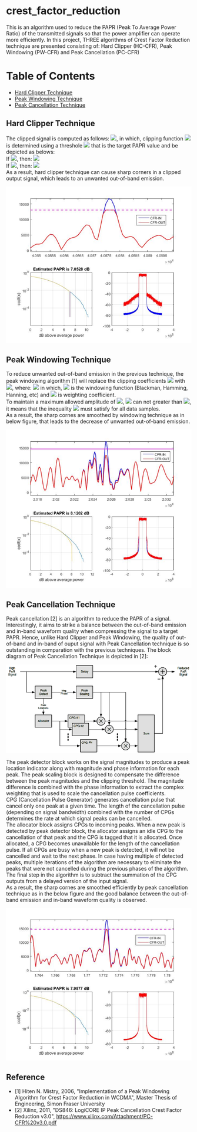 # crest_factor_reduction
This is an algorithm used to reduce the PAPR (Peak To Average Power Ratio) of the transmitted signals so that the power amplifier can operate more efficiently. In this project, THREE algorithms of Crest Factor Reduction technique are presented consisting of: Hard Clipper (HC-CFR), Peak Windowing (PW-CFR) and Peak Cancellation (PC-CFR)

# **Table of Contents**  
- [Hard Clipper Technique ](#Hard-Clipper-Technique)  
- [Peak Windowing Technique](#Peak-Windowing-Technique)  
- [Peak Cancellation Technique](#Peak-Cancellation-Technique)  

## **Hard Clipper Technique**  
The clipped signal is computed as follows: <img src="https://render.githubusercontent.com/render/math?math=x_{clip}\big(n\big) = x\big(n\big)c\big(n\big)">, in which, clipping function <img src="https://render.githubusercontent.com/render/math?math=c\big(n\big)"> is determined using a threshole <img src="https://render.githubusercontent.com/render/math?math=Th"> that is the target PAPR value and be depicted as belows:  
If <img src="https://render.githubusercontent.com/render/math?math=\big|x\big(n\big)\big| \geq Th">, then: <img src="https://render.githubusercontent.com/render/math?math=c\big(n\big)=\frac{Th}{x\big(n\big)}">  
If <img src="https://render.githubusercontent.com/render/math?math=\big|x\big(n\big)\big| < Th">, then: <img src="https://render.githubusercontent.com/render/math?math=c\big(n\big)=1">    
As a result, hard clipper technique can cause sharp corners in a clipped output signal, which leads to an unwanted out-of-band emission.  

![hard_clipper.jpg](/image/hc_cfr.jpg?raw=true) 

## **Peak Windowing Technique**  
To reduce unwanted out-of-band emission in the previous technique, the peak windowing algorithm [1] will replace the clipping coefficients <img src="https://render.githubusercontent.com/render/math?math=c\big(n\big)"> with <img src="https://render.githubusercontent.com/render/math?math=b\big(n\big)">, where: <img src="https://render.githubusercontent.com/render/math?math=b\big(n\big)=1-\sum_{k=-\infty}^{\infty}a_{k}w\big(n-k\big)"> in which, <img src="https://render.githubusercontent.com/render/math?math=w\big(n\big)"> is the windowing function (Blackman, Hamming, Hanning, etc) and <img src="https://render.githubusercontent.com/render/math?math=a_{k}"> is  weighting coefficient.  
To maintain a maximum allowed amplitude of <img src="https://render.githubusercontent.com/render/math?math=Th">, <img src="https://render.githubusercontent.com/render/math?math=b\big(n\big)"> can not greater than <img src="https://render.githubusercontent.com/render/math?math=c\big(n\big)">, it means that the inequality <img src="https://render.githubusercontent.com/render/math?math=1-\sum_{k=-\infty}^{\infty}a_{k}w\big(n-k\big) \leq c\big(n\big)"> must satisfy for all data samples.  
As a result, the sharp cornes are smoothed by windowing technique as in below figure, that leads to the decrease of unwanted out-of-band emission.  

![peak_windowing.jpg](/image/pw_cfr.jpg?raw=true)

## **Peak Cancellation Technique**  
Peak cancellation [2] is an algorithm to reduce the PAPR of a signal. Interestingly, it aims to strike a balance between the out-of-band emission and in-band waveform quality when compressing the signal to a target PAPR. Hence, unlike Hard Clipper and Peak Windowing, the quality of out-of-band and in-band of ouput signal with Peak Cancellation technique is so outstanding in comparation with the previous techniques. The block diagram of Peak Cancellation Technique is depicted in [2]:  

![peak_cancellation_structure.png](/image/pc_cfr_structure.png?raw=true) 

The peak detector block works on the signal magnitudes to produce a peak location indicator along with magnitude and phase information for each peak. The peak scaling block is designed to compensate the difference between the peak magnitudes and the clipping threshold. The magnitude difference is combined with the phase information to extract the complex weighting that is used to scale the cancellation pulse coefficients.  
CPG (Cancellation Pulse Generator) generates cancellation pulse that cancel only one peak at a given time. The length of the cancellation pulse (depending on signal bandwidth) combined with the number of CPGs determines the rate at which signal peaks can be cancelled.  
The allocator block assigns CPGs to incoming peaks. When a new peak is detected by peak detector block, the allocator assigns an idle CPG to the cancellation of that peak and the CPG is tagged that it is allocated. Once allocated, a CPG becomes unavailable for the length of the cancellation pulse. If all CPGs are busy when a new peak is detected, it will not be cancelled and wait to the next phase. In case having multiple of detected peaks, multiple iterations of the algorithm are necessary to eliminate the peaks that were not cancelled during the previous phases of the algorithm. The final step in the algorithm is to subtract the summation of the CPG outputs from a delayed version of the input signal.  
As a result, the sharp cornes are smoothed efficiently by peak cancellation technique as in the below figure and the good balance between the out-of-band emission and in-band waveform quality is observed. 

![peak_cancellation.jpg](/image/pc_cfr.jpg?raw=true) 

## **Reference**  
- [1] Hiten N. Mistry, 2006, "Implementation of a Peak Windowing Algorithm for Crest Factor Reduction in WCDMA", Master Thesis of Engineering, Simon Fraser University  
- [2] Xilinx, 2011, "DS846: LogiCORE IP Peak Cancellation Crest Factor Reduction v3.0", https://www.xilinx.com/Attachment/PC-CFR%20v3.0.pdf 
